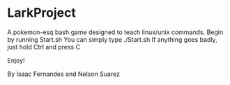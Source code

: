# LarkProject

A pokemon-esq bash game designed to teach linux/unix commands.
Begin by running Start.sh
You can simply type ./Start.sh
If anything goes badly, just hold Ctrl and press C

Enjoy!

By Isaac Fernandes and Nelson Suarez
